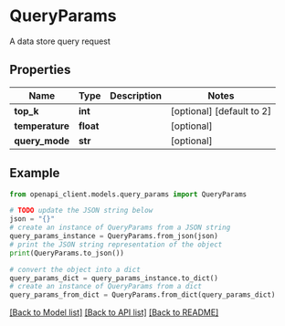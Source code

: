 # QueryParams

A data store query request

## Properties

Name | Type | Description | Notes
------------ | ------------- | ------------- | -------------
**top_k** | **int** |  | [optional] [default to 2]
**temperature** | **float** |  | [optional] 
**query_mode** | **str** |  | [optional] 

## Example

```python
from openapi_client.models.query_params import QueryParams

# TODO update the JSON string below
json = "{}"
# create an instance of QueryParams from a JSON string
query_params_instance = QueryParams.from_json(json)
# print the JSON string representation of the object
print(QueryParams.to_json())

# convert the object into a dict
query_params_dict = query_params_instance.to_dict()
# create an instance of QueryParams from a dict
query_params_from_dict = QueryParams.from_dict(query_params_dict)
```
[[Back to Model list]](../README.md#documentation-for-models) [[Back to API list]](../README.md#documentation-for-api-endpoints) [[Back to README]](../README.md)


